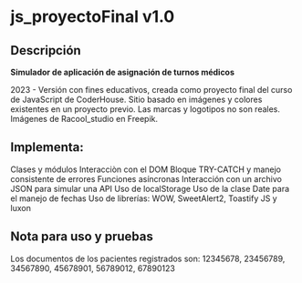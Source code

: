 # js_proyectoFinal v1.0

## Descripción

**Simulador de aplicación de asignación de turnos médicos**

2023 - Versión con fines educativos, creada como proyecto final del curso de JavaScript de CoderHouse.
Sitio basado en imágenes y colores existentes en un proyecto previo.
Las marcas y logotipos no son reales. Imágenes de Racool_studio en Freepik.

## Implementa:

Clases y módulos
Interacciòn con el DOM
Bloque TRY-CATCH y manejo consistente de errores
Funciones asíncronas
Interacción con un archivo JSON para simular una API
Uso de localStorage
Uso de la clase Date para el manejo de fechas
Uso de librerías: WOW, SweetAlert2, Toastify JS y luxon

## Nota para uso y pruebas

Los documentos de los pacientes registrados son: 12345678, 23456789, 34567890, 45678901, 56789012, 67890123
